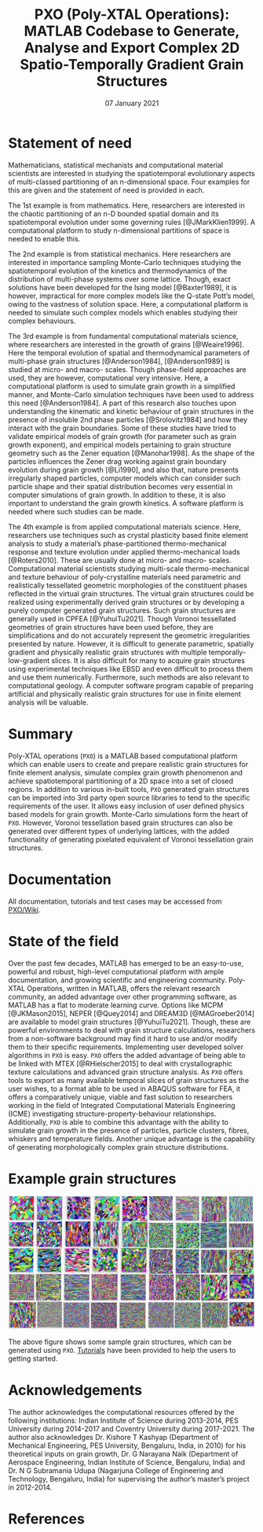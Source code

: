 ﻿---
title: 'PXO (Poly-XTAL Operations): MATLAB Codebase to Generate, Analyse and Export Complex 2D Spatio-Temporally Gradient Grain Structures'
tags:
  - grain structure generation
  - texture and grain structure
authors:
  - name: Sunil Anandatheertha
    orcid: 0000-0001-6535-8191
    affiliation: "1"
affiliations:
 - name: Coventry University, Priory street, Coventry, United Kingdom, CV1 5FB
   index: 1
date: 07 January 2021
bibliography: paper.bib

---
# Statement of need
Mathematicians, statistical mechanists and computational material scientists are interested in studying the spatiotemporal evolutionary aspects of multi-classed partitioning of an n-dimensional space. Four examples for this are given and the statement of need is provided in each.

The 1st example is from mathematics. Here, researchers are interested in the chaotic partitioning of an n-D bounded spatial domain and its spatiotemporal evolution under some governing rules [@JMarkKlien1999]. A computational platform to study n-dimensional partitions of space is needed to enable this.

The 2nd example is from statistical mechanics. Here researchers are interested in importance sampling Monte-Carlo techniques studying the spatiotemporal evolution of the kinetics and thermodynamics of the distribution of multi-phase systems over some lattice. Though, exact solutions have been developed for the Ising model [@Baxter1989], it is however, impractical for more complex models like the Q-state Pott’s model, owing to the vastness of solution space. Here, a computational platform is needed to simulate such complex models which enables studying their complex behaviours.

The 3rd example is from fundamental computational materials science, where researchers are interested in the growth of grains [@Weaire1996]. Here the temporal evolution of spatial and thermodynamical parameters of multi-phase grain structures [@Anderson1984], [@Anderson1989] is studied at micro- and macro- scales. Though phase-field approaches are used, they are however, computational very intensive. Here, a computational platform is used to simulate grain growth in a simplified manner, and Monte-Carlo simulation techniques have been used to address this need [@Anderson1984]. A part of this research also touches upon understanding the kinematic and kinetic behaviour of grain structures in the presence of insoluble 2nd phase particles [@Srolovitz1984] and how they interact with the grain boundaries. Some of these studies have tried to validate empirical models of grain growth (for parameter such as grain growth exponent), and empirical models pertaining to grain structure geometry such as the Zener equation [@Manohar1998]. As the shape of the particles influences the Zener drag working against grain boundary evolution during grain growth [@Li1990], and also that, nature presents irregularly shaped particles, computer models which can consider such particle shape and their spatial distribution becomes very essential in computer simulations of grain growth. In addition to these, it is also important to understand the grain growth kinetics. A software platform is needed where such studies can be made.

The 4th example is from applied computational materials science. Here, researchers use techniques such as crystal plasticity based finite element analysis to study a material’s phase-partitioned thermo-mechanical response and texture evolution under applied thermo-mechanical loads [@Roters2010]. These are usually done at micro- and macro- scales. Computational material scientists studying multi-scale thermo-mechanical and texture behaviour of poly-crystalline materials need parametric and realistically tessellated geometric morphologies of the constituent phases reflected in the virtual grain structures. The virtual grain structures could be realized using experimentally derived grain structures or by developing a purely computer generated grain structures. Such grain structures are generally used in CPFEA [@YuhuiTu2021]. Though Voronoi tessellated geometries of grain structures have been used before, they are simplifications and do not accurately represent the geometric irregularities presented by nature. However, it is difficult to generate parametric, spatially gradient and physically realistic grain structures with multiple temporally-low-gradient slices. It is also difficult for many to acquire grain structures using experimental techniques like EBSD and even difficult to process them and use them numerically. Furthermore, such methods are also relevant to computational geology. A computer software program capable of preparing artificial and physically realistic grain structures for use in finite element analysis will be valuable.

# Summary
Poly-XTAL operations (`PXO`) is a MATLAB based computational platform which can enable users to create and prepare realistic grain structures for finite element analysis, simulate complex grain growth phenomenon and achieve spatiotemporal partitioning of a 2D space into a set of closed regions. In addition to various in-built tools, `PXO` generated grain structures can be imported into 3rd party open source libraries to tend to the specific requirements of the user. It allows easy inclusion of user defined physics based models for grain growth. Monte-Carlo simulations form the heart of `PXO`. However, Voronoi tessellation based grain structures can also be generated over different types of underlying lattices, with the added functionality of generating pixelated equivalent of Voronoi tessellation grain structures.

# Documentation
All documentation, tutorials and test cases may be accessed from [PXO/Wiki](https://github.com/SunilAnandatheertha/PXO/wiki).

# State of the field
Over the past few decades, MATLAB has emerged to be an easy-to-use, powerful and robust, high-level computational platform with ample documentation, and growing scientific and engineering community. Poly-XTAL Operations, written in MATLAB, offers the relevant research community, an added advantage over other programming software, as MATLAB has a flat to moderate learning curve. Options like MCPM [@JKMason2015], NEPER [@Quey2014] and DREAM3D [@MAGroeber2014] are available to model grain structures [@YuhuiTu2021]. Though, these are powerful environments to deal with grain structure calculations, researchers from a non-software background may find it hard to use and/or modify them to their specific requirements. Implementing user developed solver algorithms in `PXO` is easy. `PXO` offers the added advantage of being able to be linked with MTEX [@RHielscher2015] to deal with crystallographic texture calculations and advanced grain structure analysis. As `PXO` offers tools to export as many available temporal slices of grain structures as the user wishes, to a format able to be used in ABAQUS software for FEA, it offers a comparatively unique, viable and fast solution to researchers working in the field of Integrated Computational Materials Engineering (ICME) investigating structure-property-behaviour relationships. Additionally, `PXO` is able to combine this advantage with the ability to simulate grain growth in the presence of particles, particle clusters, fibres, whiskers and temperature fields. Another unique advantage is the capability of generating morphologically complex grain structure distributions.

# Example grain structures
![Example grain structures](Paper_images/example1.jpg)

The above figure shows some sample grain structures, which can be generated using `PXO`. [Tutorials](https://github.com/SunilAnandatheertha/PXO/wiki/Tutorials-and-test-cases) have been provided to help the users to getting started.

# Acknowledgements
The author acknowledges the computational resources offered by the following institutions: Indian Institute of Science during 2013-2014, PES University during 2014-2017 and Coventry University during 2017-2021. The author also acknowledges Dr. Kishore T Kashyap (Department of Mechanical Engineering, PES University, Bengaluru, India, in 2010) for his theoretical inputs on grain growth, Dr. G Narayana Naik (Department of Aerospace Engineering, Indian Institute of Science, Bengaluru, India) and Dr. N G Subramania Udupa (Nagarjuna College of Engineering and Technology, Bengaluru, India) for supervising the author’s master’s project in 2012-2014.

# References

